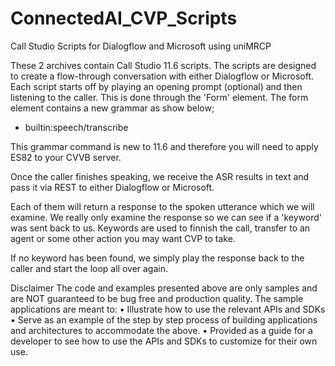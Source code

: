 # ConnectedAI_CVP_Scripts
Call Studio Scripts for Dialogflow and Microsoft using uniMRCP

These 2 archives contain Call Studio 11.6 scripts. The scripts are designed to create a flow-through conversation with either Dialogflow
or Microsoft. Each script starts off by playing an opening prompt (optional) and then listening to the caller. This is done through
the 'Form' element. The form element contains a new grammar as show below;

- builtin:speech/transcribe

This grammar command is new to 11.6 and therefore you will need to apply ES82 to your CVVB server.

Once the caller finishes speaking, we receive the ASR results in text and pass it via REST to either Dialogflow or Microsoft.

Each of them will return a response to the spoken utterance which we will examine. We really only examine the response so we can 
see if a 'keyword' was sent back to us. Keywords are used to finnish the call, transfer to an agent or some other action you may 
want CVP to take.

If no keyword has been found, we simply play the response back to the caller and start the loop all over again.

Disclaimer
The code and examples presented above are only samples and are NOT guaranteed to be bug free and production quality.
The sample applications are meant to:
•	Illustrate how to use the relevant APIs and SDKs 
•	Serve as an example of the step by step process of building applications and architectures to accommodate the above.
•	Provided as a guide for a developer to see how to use the APIs and SDKs to customize for their own use.

